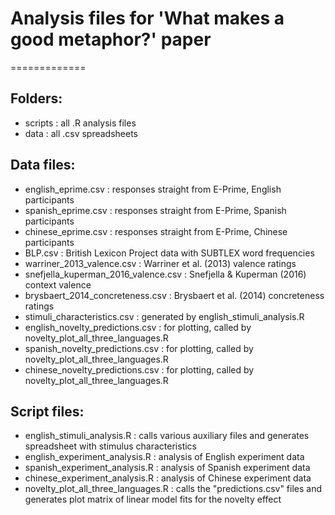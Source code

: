 # Analysis files for 'What makes a good metaphor?' paper
=============

## Folders:

- scripts : all .R analysis files
- data : all .csv spreadsheets

## Data files:

- english_eprime.csv : responses straight from E-Prime, English participants
- spanish_eprime.csv : responses straight from E-Prime, Spanish participants
- chinese_eprime.csv : responses straight from E-Prime, Chinese participants
- BLP.csv : British Lexicon Project data with SUBTLEX word frequencies
- warriner_2013_valence.csv : Warriner et al. (2013) valence ratings
- snefjella_kuperman_2016_valence.csv : Snefjella & Kuperman (2016) context valence
- brysbaert_2014_concreteness.csv : Brysbaert et al. (2014) concreteness ratings
- stimuli_characteristics.csv : generated by english_stimuli_analysis.R
- english_novelty_predictions.csv : for plotting, called by novelty_plot_all_three_languages.R
- spanish_novelty_predictions.csv : for plotting, called by novelty_plot_all_three_languages.R
- chinese_novelty_predictions.csv : for plotting, called by novelty_plot_all_three_languages.R

## Script files:

- english_stimuli_analysis.R : calls various auxiliary files and generates spreadsheet with stimulus characteristics
- english_experiment_analysis.R : analysis of English experiment data
- spanish_experiment_analysis.R : analysis of Spanish experiment data
- chinese_experiment_analysis.R : analysis of Chinese experiment data
- novelty_plot_all_three_languages.R : calls the "predictions.csv" files and generates plot matrix of linear model fits for the novelty effect


